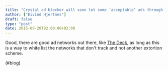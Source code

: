 ```yaml
---
title: "Crystal ad blocker will soon let some ‘acceptable’ ads through by default | iMore"
author: ["Eivind Hjertnes"]
draft: false
type: "post"
date: 2015-09-28T02:00:00+02:00
---
```


Good, there are good ad networks out there, like
[The Deck](http://decknetwork.net), as long as this is a way to white
list the networks that don't track and not another extortion scheme.

(#blog)
